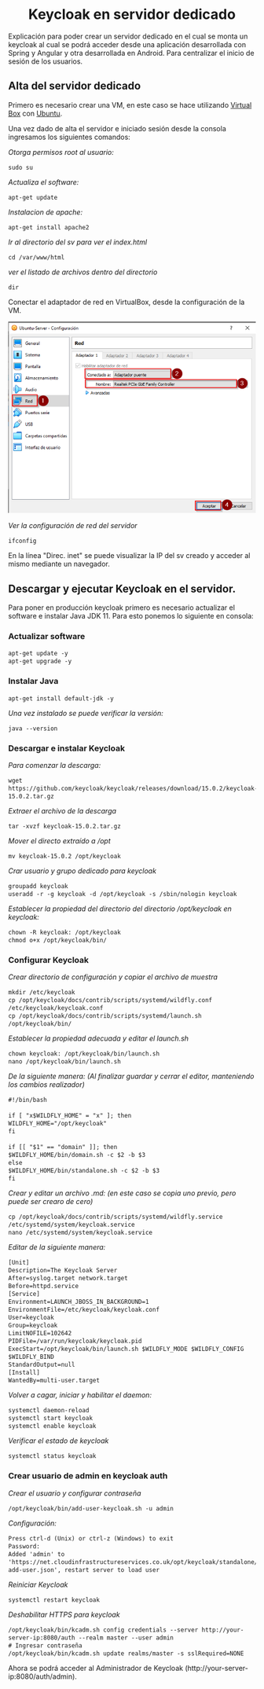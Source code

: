 <center>

# Keycloak en servidor dedicado

</center>
Explicación para poder crear un servidor dedicado en el cual se monta un keycloak al cual se podrá acceder desde una aplicación desarrollada con Spring y Angular y otra desarrollada en Android. Para centralizar el inicio de sesión de los usuarios.

## Alta del servidor dedicado
Primero es necesario crear una VM, en este caso se hace utilizando [Virtual Box](https://www.virtualbox.org/wiki/Downloads "Virtual Box Dowmload") con [Ubuntu](https://ubuntu.com/download/server "Ubuntu Download").

Una vez dado de alta el servidor e iniciado sesión desde la consola ingresamos los siguientes comandos:

*Otorga permisos root al usuario:*
```console
sudo su
```

*Actualiza el software:*
```console
apt-get update
```

*Instalacion de apache:*
```console
apt-get install apache2
```

*Ir al directorio del sv para ver el index.html*
```console
cd /var/www/html 
```

*ver el listado de archivos dentro del directorio*
```console
dir
```
Conectar el adaptador de red en VirtualBox, desde la configuración de la VM.

![Configuracion de red](configAdaptador.png)

*Ver la configuración de red del servidor*
```console
ifconfig
```
En la línea "Direc. inet" se puede visualizar la IP del sv creado y acceder al mismo mediante un navegador. 

## Descargar y ejecutar Keycloak en el servidor. 
Para poner en producción keycloak primero es necesario actualizar el software e instalar Java JDK 11. Para esto ponemos lo siguiente en consola:

### Actualizar software
```console
apt-get update -y
apt-get upgrade -y
```

### Instalar Java
```console
apt-get install default-jdk -y
```

*Una vez instalado se puede verificar la versión:*
```console
java --version
```

### Descargar e instalar Keycloak
*Para comenzar la descarga:*
```console
wget https://github.com/keycloak/keycloak/releases/download/15.0.2/keycloak-15.0.2.tar.gz
```

*Extraer el archivo de la descarga*
```console
tar -xvzf keycloak-15.0.2.tar.gz
```

*Mover el directo extraído a /opt*
```console
mv keycloak-15.0.2 /opt/keycloak
```

*Crar usuario y grupo dedicado para keycloak*
```console
groupadd keycloak
useradd -r -g keycloak -d /opt/keycloak -s /sbin/nologin keycloak
```

*Establecer la propiedad del directorio del directorio /opt/keycloak en keycloak:*
```console
chown -R keycloak: /opt/keycloak
chmod o+x /opt/keycloak/bin/
```
### Configurar Keycloak
*Crear directorio de configuración y copiar el archivo de muestra*
```console
mkdir /etc/keycloak
cp /opt/keycloak/docs/contrib/scripts/systemd/wildfly.conf /etc/keycloak/keycloak.conf
cp /opt/keycloak/docs/contrib/scripts/systemd/launch.sh /opt/keycloak/bin/
```

*Establecer la propiedad adecuada y editar el launch.sh*
```console
chown keycloak: /opt/keycloak/bin/launch.sh
nano /opt/keycloak/bin/launch.sh
```

*De la siguiente manera: (Al finalizar guardar y cerrar el editor, manteniendo los cambios realizador)*
```console
#!/bin/bash

if [ "x$WILDFLY_HOME" = "x" ]; then
WILDFLY_HOME="/opt/keycloak"
fi

if [[ "$1" == "domain" ]]; then
$WILDFLY_HOME/bin/domain.sh -c $2 -b $3
else
$WILDFLY_HOME/bin/standalone.sh -c $2 -b $3
fi
```

*Crear y editar un archivo .md: (en este caso se copia uno previo, pero puede ser crearo de cero)*
```console
cp /opt/keycloak/docs/contrib/scripts/systemd/wildfly.service /etc/systemd/system/keycloak.service
nano /etc/systemd/system/keycloak.service
```

*Editar de la siguiente manera:*
```console
[Unit]
Description=The Keycloak Server
After=syslog.target network.target
Before=httpd.service
[Service]
Environment=LAUNCH_JBOSS_IN_BACKGROUND=1
EnvironmentFile=/etc/keycloak/keycloak.conf
User=keycloak
Group=keycloak
LimitNOFILE=102642
PIDFile=/var/run/keycloak/keycloak.pid
ExecStart=/opt/keycloak/bin/launch.sh $WILDFLY_MODE $WILDFLY_CONFIG $WILDFLY_BIND
StandardOutput=null
[Install]
WantedBy=multi-user.target
```

*Volver a cagar, iniciar y habilitar el daemon:*
```console
systemctl daemon-reload
systemctl start keycloak
systemctl enable keycloak
```

*Verificar el estado de keycloak*
```console
systemctl status keycloak
```

### Crear usuario de admin en keycloak auth

*Crear el usuario y configurar contraseña*
```console
/opt/keycloak/bin/add-user-keycloak.sh -u admin
```
*Configuración:*
```console
Press ctrl-d (Unix) or ctrl-z (Windows) to exit
Password:
Added 'admin' to 'https://net.cloudinfrastructureservices.co.uk/opt/keycloak/standalone/configuration/keycloak-add-user.json', restart server to load user
```

*Reiniciar Keycloak*
```console
systemctl restart keycloak
```

*Deshabilitar HTTPS para keycloak*
```console
/opt/keycloak/bin/kcadm.sh config credentials --server http://your-server-ip:8080/auth --realm master --user admin
# Ingresar contraseña
/opt/keycloak/bin/kcadm.sh update realms/master -s sslRequired=NONE
```

Ahora se podrá acceder al Administrador de Keycloak (http://your-server-ip:8080/auth/admin).


